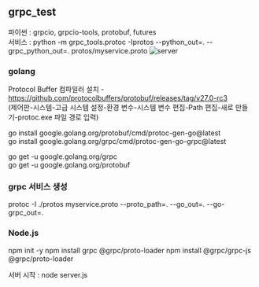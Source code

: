 ## grpc_test

파이썬 : grpcio, grpcio-tools, protobuf, futures <br>
서비스 : python -m grpc_tools.protoc -Iprotos --python_out=. --grpc_python_out=. protos/myservice.proto
![server](https://github.com/ImDaeseong/grpc_test/assets/10001221/e318ab03-3185-4e6b-b188-6ce7a7a13e97)

### golang
Protocol Buffer 컴파일러 설치 - https://github.com/protocolbuffers/protobuf/releases/tag/v27.0-rc3 <br>
(제어판-시스템-고급 시스템 설정-환경 변수-시스템 변수 편집-Path 편집-새로 만들기-protoc.exe 파일 경로 입력) <br>

go install google.golang.org/protobuf/cmd/protoc-gen-go@latest <br>
go install google.golang.org/grpc/cmd/protoc-gen-go-grpc@latest <br>

go get -u google.golang.org/grpc <br>
go get -u google.golang.org/protobuf <br>

### grpc 서비스 생성
protoc -I ./protos myservice.proto --proto_path=. --go_out=. --go-grpc_out=. <br>

### Node.js
npm init -y
npm install grpc @grpc/proto-loader
npm install @grpc/grpc-js @grpc/proto-loader

서버 시작 : node server.js

